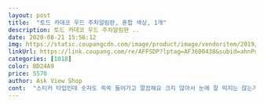 ```yaml
---
layout: post 
title:  "토드 카데코 우드 주차알림판, 혼합 색상, 1개" 
description: 토드 카데코 우드 주차알림판 ..
date: 2020-08-21 15:56:12 
img: https://static.coupangcdn.com/image/product/image/vendoritem/2019/10/10/3871917997/19bc6cbd-8e3d-4178-9a1a-e90b93550c9a.jpg 
linkUrl: https://link.coupang.com/re/AFFSDP?lptag=AF3600438&subid=ahnPublicAsk&pageKey=120360232&itemId=358241713&vendorItemId=5098864679&traceid=V0-113-a32179d180fc7ae2 
categories: [1018] 
color: BD24A9 
price: 5570 
author: Ask View Shop 
cont:  "스티커 타입인데 숫자도 쏙쏙 들어가고 깔끔해요 크지 않아서 눈에 잘 띄지는 않는거 같은데 나쁘지 않아요!<br/>않아도 고정되어 좋아요<br/>오 깔끔합니다.<br/> 자동차에 테이프를 붙이지<br/>우드로 은근 고급져서 저렴해 보이지않고 좋네요ㅎㅎ 생각보다 작은 사이즈입니다.<br/> 차에 부착해서 다녀본 뒤 재후기 올릴게요!<br/>" 
---
```

